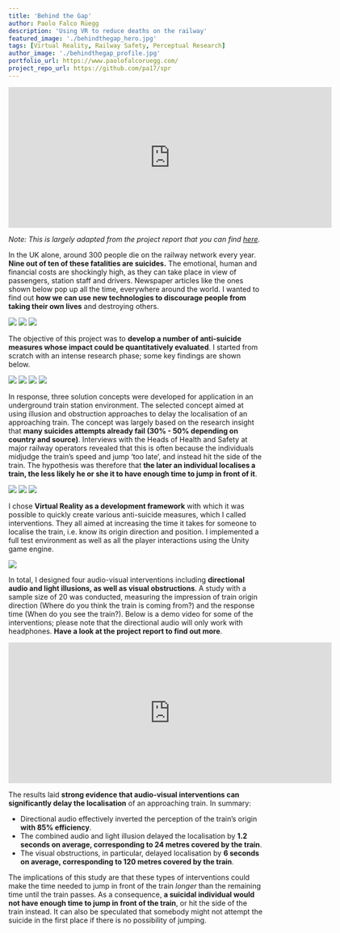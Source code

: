 ```yaml
---
title: 'Behind the Gap'
author: Paolo Falco Rüegg
description: 'Using VR to reduce deaths on the railway'
featured_image: './behindthegap_hero.jpg'
tags: [Virtual Reality, Railway Safety, Perceptual Research]
author_image: './behindthegap_profile.jpg'
portfolio_url: https://www.paolofalcoruegg.com/
project_repo_url: https://github.com/pa17/spr
---
```


<iframe src="https://player.vimeo.com/video/344584955" width="640" height="279" frameborder="0" allow="autoplay; fullscreen" allowfullscreen></iframe>

*Note: This is largely adapted from the project report that you can find [here](https://www.github.com/pa17/spr).*

In the UK alone, around 300 people die on the railway network every year. **Nine out of ten of these fatalities are suicides.** The emotional, human and financial costs are shockingly high, as they can take place in view of passengers, station staff and drivers. Newspaper articles like the ones shown below pop up all the time, everywhere around the world. I wanted to find out **how we can use new technologies to discourage people from taking their own lives** and destroying others. 

<div class="gallery" data-columns="1">
	<img src="./behindthegap_0.png" />
	<img src="./behindthegap_1.png" />
	<img src="./behindthegap_2.png" />
</div>

The objective of this project was to **develop a number of anti-suicide measures whose impact could be quantitatively evaluated**. I started from scratch with an intense research phase; some key findings are shown below. 

<div class="gallery" data-columns="2">
	<img src="./behindthegap_3.png" />
	<img src="./behindthegap_4.png" />
	<img src="./behindthegap_5.png" />
	<img src="./behindthegap_6.png" />
</div>

In response, three solution concepts were developed for application in an underground train station environment. The selected concept aimed at using illusion and obstruction approaches to delay the localisation of an approaching train. The concept was largely based on the research insight that **many suicides attempts already fail (30% - 50% depending on country and source)**. Interviews with the Heads of Health and Safety at major railway operators revealed that this is often because the individuals midjudge the train’s speed and jump ‘too late’, and instead hit the side of the train. The hypothesis was therefore that **the later an individual localises a train, the less likely he or she it to have enough time to jump in front of it**.

<div class="gallery" data-columns="3">
	<img src="./behindthegap_7.png" />
	<img src="./behindthegap_8.png" />
	<img src="./behindthegap_9.png" />
</div>

I chose **Virtual Reality as a development framework** with which it was possible to quickly create various anti-suicide measures, which I called interventions. They all aimed at increasing the time it takes for someone to localise the train, i.e. know its origin direction and position. I implemented a full test environment as well as all the player interactions using the Unity game engine.

![](./behindthegap_hero.jpg)

In total, I designed four audio-visual interventions including **directional audio and light illusions, as well as visual obstructions**. A study with a sample size of 20 was conducted, measuring the impression of train origin direction (Where do you think the train is coming from?) and the response time (When do you see the train?). Below is a demo video for some of the interventions; please note that the directional audio will only work with headphones. **Have a look at the project report to find out more**.

<iframe src="https://player.vimeo.com/video/344584955" width="640" height="279" frameborder="0" allow="autoplay; fullscreen" allowfullscreen></iframe>

The results laid **strong evidence that audio-visual interventions can significantly delay the localisation** of an approaching train. In summary:

* Directional audio effectively inverted the perception of the train’s origin **with 85% efficiency**.
* The combined audio and light illusion delayed the localisation by **1.2 seconds on average, corresponding to 24 metres covered by the train**.
* The visual obstructions, in particular, delayed localisation by **6 seconds on average, corresponding to 120 metres covered by the train**.

The implications of this study are that these types of interventions could make the time needed to jump in front of the train *longer* than the remaining time until the train passes. As a consequence, **a suicidal individual would not have enough time to jump in front of the train**, or hit the side of the train instead. It can also be speculated that somebody might not attempt the suicide in the first place if there is no possibility of jumping.